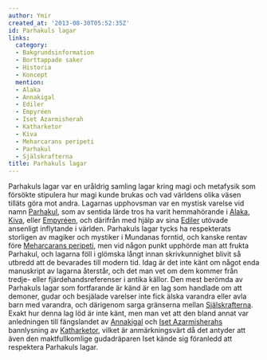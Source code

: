 ```yaml
---
author: Ymir
created_at: '2013-08-30T05:52:35Z'
id: Parhakuls lagar
links:
  category:
  - Bakgrundsinformation
  - Borttappade saker
  - Historia
  - Koncept
  mention:
  - Alaka
  - Annakigal
  - Ediler
  - Empyréen
  - Iset Azarmisherah
  - Katharketor
  - Kiva
  - Meharcarans peripeti
  - Parhakul
  - Själskrafterna
title: Parhakuls lagar
---
```


Parhakuls lagar var en uråldrig samling lagar kring magi och metafysik som försökte stipulera hur
magi kunde brukas och vad världens olika väsen tilläts göra mot andra. Lagarnas upphovsman var en
mystisk varelse vid namn [Parhakul], som av sentida lärde tros ha varit hemmahörande i [Alaka],
[Kiva], eller [Empyréen], och därifrån med hjälp av sina [Ediler] utövade ansenligt inflytande i
världen. Parhakuls lagar tycks ha respekterats storligen av magiker och mystiker i Mundanas forntid,
och kanske rentav före [Meharcarans peripeti], men vid någon punkt upphörde man att frukta Parhakul,
och lagarna föll i glömska långt innan skrivkunnighet blivit så utbredd att de bevarades till modern
tid. Idag är det inte känt om något enda manuskript av lagarna återstår, och det man vet om dem
kommer från tredje- eller fjärdehandsreferenser i antika källor. Den mest berömda av Parhakuls lagar
som fortfarande är känd är en lag som handlade om att demoner, gudar och besjälade varelser inte
fick älska varandra eller avla barn med varandra, och därigenom sarga gränserna mellan
[Själskrafterna]. Exakt hur denna lag löd är inte känt, men man vet att den bland annat var
anledningen till fängslandet av [Annakigal] och [Iset Azarmisherahs] bannlysning av [Katharketor],
vilket är anmärkningsvärt då det antyder att även den maktfullkomlige gudadräparen Iset kände sig
föranledd att respektera Parhakuls lagar.

  [Parhakul]: Parhakul
  [Alaka]: Alaka
  [Kiva]: Kiva
  [Empyréen]: Empyréen
  [Ediler]: Ediler
  [Meharcarans peripeti]: Meharcarans_peripeti
  [Själskrafterna]: Själskrafterna
  [Annakigal]: Annakigal
  [Iset Azarmisherahs]: Iset_Azarmisherah
  [Katharketor]: Katharketor